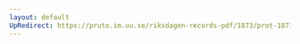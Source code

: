 ```yaml
---
layout: default
UpRedirect: https://pruto.im.uu.se/riksdagen-records-pdf/1873/prot-1873--ak--208/prot-1873--ak--208_050.pdf
---
```

